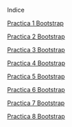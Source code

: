 Indice

<a href="https://jodro1999.github.io/WEB%20Real/practica1.html">Practica 1 Bootstrap</a>

<a href="https://jodro1999.github.io/WEB%20Real/practica2.html">Practica 2 Bootstrap</a>

<a href="https://jodro1999.github.io/WEB%20Real/practica3.html">Practica 3 Bootstrap</a>

<a href="https://jodro1999.github.io/WEB%20Real/practica4.html">Practica 4 Bootstrap</a>

<a href="https://jodro1999.github.io/WEB%20Real/practica5.html">Practica 5 Bootstrap</a>

<a href="https://jodro1999.github.io/WEB%20Real/practica6.html">Practica 6 Bootstrap</a>

<a href="https://jodro1999.github.io/WEB%20Real/practica7.html">Practica 7 Bootstrap</a>

<a href="https://jodro1999.github.io/WEB%20Real/practica8.html">Practica 8 Bootstrap</a>
